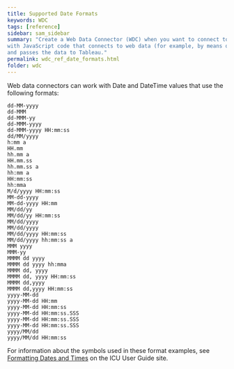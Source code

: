 ```yaml
---
title: Supported Date Formats
keywords: WDC
tags: [reference]
sidebar: sam_sidebar
summary: "Create a Web Data Connector (WDC) when you want to connect to a web data source from Tableau. A WDC is an HTML page
with JavaScript code that connects to web data (for example, by means of a REST API), converts the data to a JSON format,
and passes the data to Tableau."
permalink: wdc_ref_date_formats.html
folder: wdc
---
```


Web data connectors can work with Date and DateTime values that use the
following formats:

```
dd-MM-yyyy
dd-MMM
dd-MMM-yy
dd-MMM-yyyy
dd-MMM-yyyy HH:mm:ss
dd/MM/yyyy
h:mm a
HH.mm
hh.mm a
HH.mm.ss
hh.mm.ss a
hh:mm a
HH:mm:ss
hh:mma
M/d/yyyy HH:mm:ss
MM-dd-yyyy
MM-dd-yyyy HH:mm
MM/dd/yy
MM/dd/yy HH:mm:ss
MM/dd/yyyy
MM/dd/yyyy
MM/dd/yyyy HH:mm:ss
MM/dd/yyyy hh:mm:ss a
MMM yyyy
MMM-yy
MMMM dd yyyy
MMMM dd yyyy hh:mma
MMMM dd, yyyy
MMMM dd, yyyy HH:mm:ss
MMMM dd,yyyy
MMMM dd,yyyy HH:mm:ss
yyyy-MM-dd
yyyy-MM-dd HH:mm
yyyy-MM-dd HH:mm:ss
yyyy-MM-dd HH:mm:ss.SSS
yyyy-MM-dd HH:mm:ss.SSS
yyyy-MM-dd HH:mm:ss.SSS
yyyy/MM/dd
yyyy/MM/dd HH:mm:ss
```

For information about the symbols used in these
format examples, see [Formatting Dates and
Times](http://userguide.icu-project.org/formatparse/datetime) on the ICU
User Guide site.
